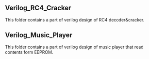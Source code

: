 ## Verilog_RC4_Cracker

This folder contains a part of verilog design of RC4 decoder&cracker.

## Verilog_Music_Player

This folder contains a part of verilog design of music player that read contents form EEPROM.